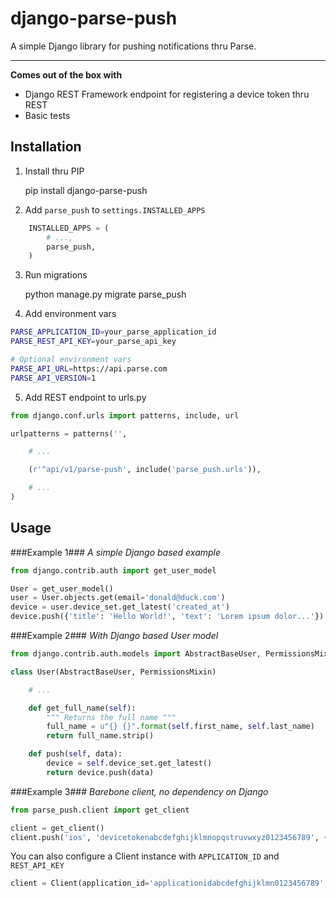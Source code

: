 # django-parse-push #

A simple Django library for pushing notifications thru Parse.

---

**Comes out of the box with**

* Django REST Framework endpoint for registering a device token thru REST
* Basic tests

## Installation ##

1) Install thru PIP

    pip install django-parse-push

2) Add `parse_push` to `settings.INSTALLED_APPS`

```python
    INSTALLED_APPS = (
        # ...,
        parse_push,
    )
```

3) Run migrations

    python manage.py migrate parse_push

4) Add environment vars

```bash
PARSE_APPLICATION_ID=your_parse_application_id
PARSE_REST_API_KEY=your_parse_api_key

# Optional environment vars
PARSE_API_URL=https://api.parse.com
PARSE_API_VERSION=1
```

5) Add REST endpoint to urls.py

```python
from django.conf.urls import patterns, include, url

urlpatterns = patterns('',

    # ...

    (r'^api/v1/parse-push', include('parse_push.urls')),

    # ...
)
```

## Usage ##

###Example 1###
*A simple Django based example*

```python
from django.contrib.auth import get_user_model

User = get_user_model()
user = User.objects.get(email='donald@duck.com')
device = user.device_set.get_latest('created_at')
device.push({'title': 'Hello World!', 'text': 'Lorem ipsum dolor...'})
```

###Example 2###
*With Django based User model*

```python
from django.contrib.auth.models import AbstractBaseUser, PermissionsMixin

class User(AbstractBaseUser, PermissionsMixin)

    # ...

    def get_full_name(self):
        """ Returns the full name """
        full_name = u"{} {}".format(self.first_name, self.last_name)
        return full_name.strip()

    def push(self, data):
        device = self.device_set.get_latest()
        return device.push(data)
```

###Example 3###
*Barebone client, no dependency on Django*

```python
from parse_push.client import get_client

client = get_client()
client.push('ios', 'devicetokenabcdefghijklmnopqstruvwxyz0123456789', {'foo': 'bar'})
```

You can also configure a Client instance with `APPLICATION_ID` and `REST_API_KEY`

```python
client = Client(application_id='applicationidabcdefghijklmn0123456789', rest_api_key='restapikeyabcdefghijklmn0123456789')
```